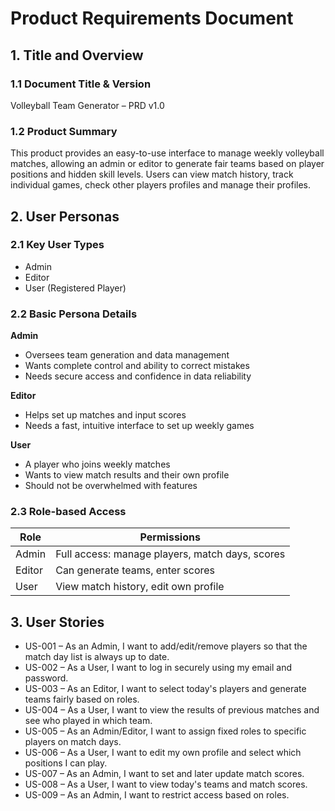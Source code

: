 # Product Requirements Document

## 1. Title and Overview

### 1.1 Document Title & Version

Volleyball Team Generator – PRD v1.0

### 1.2 Product Summary

This product provides an easy-to-use interface to manage weekly volleyball matches, allowing an admin or editor to generate fair teams based on player positions and hidden skill levels. Users can view match history, track individual games, check other players profiles and manage their profiles.

## 2. User Personas

### 2.1 Key User Types

- Admin
- Editor
- User (Registered Player)

### 2.2 Basic Persona Details

**Admin**

- Oversees team generation and data management
- Wants complete control and ability to correct mistakes
- Needs secure access and confidence in data reliability

**Editor**

- Helps set up matches and input scores
- Needs a fast, intuitive interface to set up weekly games

**User**

- A player who joins weekly matches
- Wants to view match results and their own profile
- Should not be overwhelmed with features

### 2.3 Role-based Access

| Role   | Permissions                                     |
| ------ | ----------------------------------------------- |
| Admin  | Full access: manage players, match days, scores |
| Editor | Can generate teams, enter scores                |
| User   | View match history, edit own profile            |

## 3. User Stories

- US-001 – As an Admin, I want to add/edit/remove players so that the match day list is always up to date.
- US-002 – As a User, I want to log in securely using my email and password.
- US-003 – As an Editor, I want to select today's players and generate teams fairly based on roles.
- US-004 – As a User, I want to view the results of previous matches and see who played in which team.
- US-005 – As an Admin/Editor, I want to assign fixed roles to specific players on match days.
- US-006 – As a User, I want to edit my own profile and select which positions I can play.
- US-007 – As an Admin, I want to set and later update match scores.
- US-008 – As a User, I want to view today's teams and match scores.
- US-009 – As an Admin, I want to restrict access based on roles.
